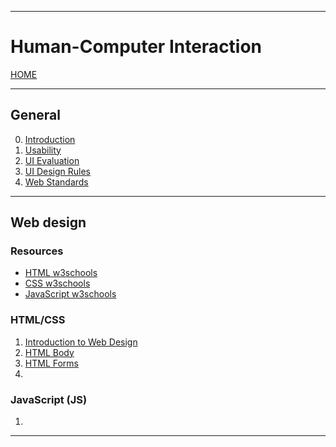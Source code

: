 
---
# Human-Computer Interaction

[HOME](/README.md)

---

## General

0. [Introduction](data/10_Intro.md)
1. [Usability](data/11_Usability.md)
2. [UI Evaluation](data/12_Eval.md)
3. [UI Design Rules](data/13_Rules.md)
4. [Web Standards](data/20_Standards.md)

---
## Web design
### Resources
- [HTML w3schools](https://www.w3schools.com/)
- [CSS w3schools](https://www.w3schools.com/css/default.asp)
- [JavaScript w3schools](https://www.w3schools.com/js/default.asp)
### HTML/CSS
1. [Introduction to Web Design](data/21_IntroHTML.md)
2. [HTML Body](data/22_BodyHTML.md)
3. [HTML Forms](data/23_FormHTML.md)
4. 
### JavaScript (JS)
1. 
---
